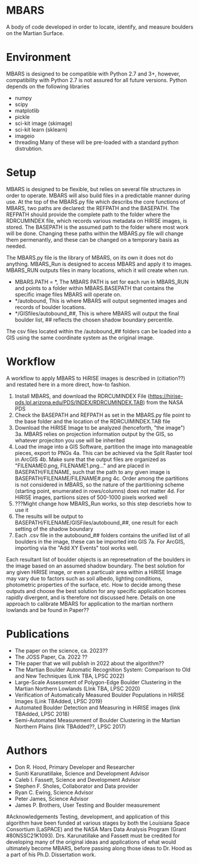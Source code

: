# MBARS
A body of code developed in order to locate, identify, and measure boulders on the Martian Surface.


# Environment
MBARS is designed to be compatible with Python 2.7 and 3+, however, compatibility with Python 2.7 is not assured for all future versions. Python depends on the following libraries
 - numpy
 - scipy
 - matplotlib
 - pickle
 - sci-kit image (skimage)
 - sci-kit learn (sklearn)
 - imageio
 - threading
Many of these will be pre-loaded with a standard python distrubtion.

# Setup
MBARS is designed to be flexible, but relies on several file structures in order to operate. MBARS will also build files in a predictable manner during use.
At the top of the MBARS.py file which describs the core functions of MBARS, two paths are declared: the REFPATH and the BASEPATH. The REFPATH should provide the complete path to the folder where the
RDRCUMINDEX file, which records various metadata on HiRISE images, is stored. The BASEPATH is the assumed path to the folder where most work will be done. Changing these paths within the MBARS.py file will change them permenantly, and these can be changed on a temporary basis as needed.

The MBARS.py file is the library of MBARS, on its own it does not do anything. MBARS_Run is designed to access MBARS and apply it to images. MBARS_RUN outputs files in many locations, which it will create when run.
 - MBARS.PATH = *, The MBARS PATH is set for each run in MBARS_RUN and points to a folder within MBARS.BASEPATH that contains the specific image files MBARS will operate on.
 - */autobound, This is where MBARS will output segmented images and records of boulder locations.
 - */GISfiles/autobound_##, This is where MBARS will output the final boulder list, ## reflects the chosen shadow boundary percentile.

The csv files located within the /autobound_## folders can be loaded into a GIS using the same coordinate system as the original image.

# Workflow

A workflow to apply MBARS to HiRISE images is described in (citiation??) and restated here in a more direct, how-to fashion.
1. Install MBARS, and download the RDRCUMINDEX File (https://hirise-pds.lpl.arizona.edu/PDS/INDEX/RDRCUMINDEX.TAB) from the NASA PDS
2. Check the BASEPATH and REFPATH as set in the MBARS.py file point to the base folder and the location of the RDRCUIMINDEX.TAB file
3. Download the HiRISE Image to be analyzed (henceforth, "the image")
3a. MBARS relies on projection information output by the GIS, so whatever projeciton you use will be inherited
4. Load the image into a GIS Software, partition the image into manageable pieces, export to PNGs
4a. This can be achieved via the Split Raster tool in ArcGIS
4b. Make sure that the output files are organized as "FILENAME0.png, FILENAME1.png..." and are placed in BASEPATH/FILENAME, such that the path to any given image is BASEPATH/FILENAME/FILENAME#.png
4c. Order among the partitions is not considered in MBARS, so the nature of the partitioning scheme (starting point, enumerated in rows/columns) does not matter
4d. For HiRISE images, partiions sizes of 500-1000 pixels worked well
5. ???Might change how MBARS_Run works, so this step descriebs how to use it
6. The results will be output to BASEPATH/FILENAME/GISFiles/autobound_##, one result for each setting of the shadow boundary
7. Each .csv file in the autobound_## folders contains the unified list of all boulders in the image, these can be imported into GIS
7a. For ArcGIS, importing via the "Add XY Events" tool works well.

Each resultant list of boulder objects is an represetnation of the boulders in the image based on an assumed shadow boundary. The best solution for any given HiRISE image, or even a particualr area within a HiRISE Image may vary due
to factors such as soil albedo, lighting conditions, photometric properties of the surface, etc. How to decide among these outputs and choose the best solution for any specific application bcomes rapidly divergent, and is therefore not
discussed here. Details on one approach to calibrate MBARS for application to the martian northern lowlands and be found in Paper??

# Publications
 - The paper on the science, ca. 2023??
 - The JOSS Paper, Ca. 2022 ??
 - THe paper that we will publish in 2022 about the algorithm??
 - The Martian Boulder Automatic Recognition System: Comparison to Old and New Techniques (Link TBA, LPSC 2022)
 - Large-Scale Assessment of Polygon-Edge Boulder Clustering in the Martian Northern Lowlands (LInk TBA, LPSC 2020)
 - Verification of Automatically Measured Boulder Populations in HiRISE Images (Link TBAdded, LPSC 2019)
 - Automated Boulder Detection and Measuring in HiRISE images (link TBAdded, LPSC 2018)
 - Semi-Automated Measurement of Boulder Clustering in the Martian Northern Plains (link TBAdded??, LPSC 2017)
 
# Authors
 - Don R. Hood, Primary Developer and Researcher
 - Suniti Karunatillake, Science and Development Advisor
 - Caleb I. Fassett, Science and Development Advisor
 - Stephen F. Sholes, Collaborator and Data provider
 - Ryan C. Ewing, Science Advisor
 - Peter James, Science Advisor
 - James P. Brothers, User Testing and Boulder measurement
 
#Acknowledgements
Testing, development, and application of this algorithm have been funded at various stages by both the Louisiana Space Consortium (LaSPACE) and the NASA Mars Data Analysis Program
(Grant #80NSSC21K1093). Drs. Karunatillake and Fassett must be credited for developing many of the original ideas and applications of what would ultimately become MBARS, before passing
along those ideas to Dr. Hood as a part of his Ph.D. Dissertation work.
